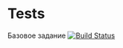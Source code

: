 # Tests
Базовое задание
[![Build Status](https://travis-ci.org/Aleks1795/Tests.svg?branch=master)](https://travis-ci.org/Aleks1795/Tests)

